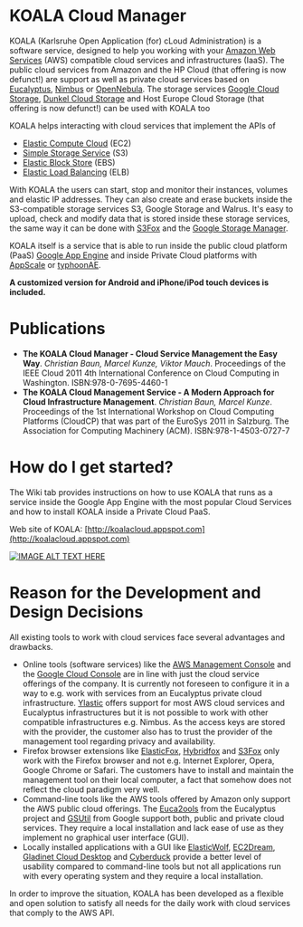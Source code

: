 # KOALA Cloud Manager

KOALA (Karlsruhe Open Application (for) cLoud Administration) is a software service, designed to help you working with your [Amazon Web Services](http://aws.amazon.com) (AWS) compatible cloud services and infrastructures (IaaS). The public cloud services from Amazon and the HP Cloud (that offering is now defunct!) are support as well as private cloud services based on [Eucalyptus](https://github.com/eucalyptus/eucalyptus), [Nimbus](https://github.com/nimbusproject/nimbus) or [OpenNebula](https://github.com/OpenNebula/one). The storage services [Google Cloud Storage](https://cloud.google.com/storage/), [Dunkel Cloud Storage](https://www.dunkel.de/s3) and Host Europe Cloud Storage (that offering is now defunct!) can be used with KOALA too

KOALA helps interacting with cloud services that implement the APIs of 

- [Elastic Compute Cloud](http://aws.amazon.com/ec2/) (EC2) 
- [Simple Storage Service](http://aws.amazon.com/s3/) (S3)
- [Elastic Block Store](http://aws.amazon.com/ebs/) (EBS) 
- [Elastic Load Balancing](http://aws.amazon.com/elasticloadbalancing/) (ELB)

With KOALA the users can start, stop and monitor their instances, volumes and elastic IP addresses. They can also create and erase buckets inside the S3-compatible storage services S3, Google Storage and Walrus. It's easy to upload, check and modify data that is stored inside these storage services, the same way it can be done with [S3Fox](http://www.s3fox.net) and the [Google Storage Manager](https://sandbox.google.com/storage/).

KOALA itself is a service that is able to run inside the public cloud platform (PaaS) [Google App Engine](http://appengine.google.com) and inside Private Cloud platforms with [AppScale](https://github.com/AppScale/appscale) or [typhoonAE](http://code.google.com/p/typhoonae/).

**A customized version for Android and iPhone/iPod touch devices is included.**

# Publications

- **The KOALA Cloud Manager - Cloud Service Management the Easy Way**. *Christian Baun, Marcel Kunze, Viktor Mauch*. Proceedings of the IEEE Cloud 2011 4th International Conference on Cloud Computing in Washington. ISBN:978-0-7695-4460-1
- **The KOALA Cloud Management Service - A Modern Approach for Cloud Infrastructure Management**. *Christian Baun, Marcel Kunze*. Proceedings of the 1st International Workshop on Cloud Computing Platforms (CloudCP) that was part of the EuroSys 2011 in Salzburg. The Association for Computing Machinery (ACM). ISBN:978-1-4503-0727-7

# How do I get started?

The Wiki tab provides instructions on how to use KOALA that runs as a service inside the Google App Engine with the most popular Cloud Services and how to install KOALA inside a Private Cloud PaaS.

Web site of KOALA: [http://koalacloud.appspot.com](http://koalacloud.appspot.com)

[![IMAGE ALT TEXT HERE](http://img.youtube.com/vi/S8pGPm-vSTk/0.jpg)](http://www.youtube.com/watch?v=S8pGPm-vSTk)

# Reason for the Development and Design Decisions

All existing tools to work with cloud services face several advantages and drawbacks.

- Online tools (software services) like the [AWS Management Console](http://aws.amazon.com/console/) and the [Google Cloud Console](https://console.cloud.google.com) are in line with just the cloud service offerings of the company. It is currently not foreseen to configure it in a way to e.g. work with services from an Eucalyptus private cloud infrastructure. [Ylastic](http://www.ylastic.com) offers support for most AWS cloud services and Eucalyptus infrastructures but it is not possible to work with other compatible infrastructures e.g. Nimbus. As the access keys are stored with the provider, the customer also has to trust the provider of the management tool regarding privacy and availability.
- Firefox browser extensions like [ElasticFox](https://sourceforge.net/projects/elasticfox/), [Hybridfox](http://code.google.com/p/hybridfox/) and [S3Fox](http://www.s3fox.net) only work with the Firefox browser and not e.g. Internet Explorer, Opera, Google Chrome or Safari. The customers have to install and maintain the management tool on their local computer, a fact that somehow does not reflect the cloud paradigm very well.
- Command-line tools like the AWS tools offered by Amazon only support the AWS public cloud offerings. The [Euca2ools](https://github.com/eucalyptus/euca2ools) from the Eucalyptus project and [GSUtil](https://cloud.google.com/storage/docs/gsutil) from Google support both, public and private cloud services. They require a local installation and lack ease of use as they implement no graphical user interface (GUI).
- Locally installed applications with a GUI like [ElasticWolf](http://www.elasticwolf.com), [EC2Dream](https://github.com/neillturner/ec2dream), [Gladinet Cloud Desktop](http://www.gladinet.com) and [Cyberduck](https://cyberduck.io) provide a better level of usability compared to command-line tools but not all applications run with every operating system and they require a local installation.

In order to improve the situation, KOALA has been developed as a flexible and open solution to satisfy all needs for the daily work with cloud services that comply to the AWS API.

